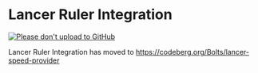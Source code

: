 # Lancer Ruler Integration

[![Please don't upload to GitHub](https://nogithub.codeberg.page/badge.svg)](https://nogithub.codeberg.page)

Lancer Ruler Integration has moved to https://codeberg.org/Bolts/lancer-speed-provider
